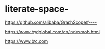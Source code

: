 # literate-space-

https://github.com/alibaba/GraphScope#----

https://www.bydglobal.com/cn/indexmob.html
 
https://www.btc.com
